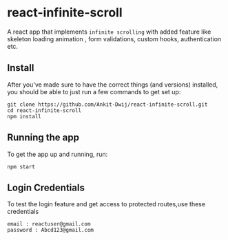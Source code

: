 # react-infinite-scroll

A react app that implements `infinite scrolling` with added feature like skeleton loading animation , form validations, custom hooks, authentication etc.

## Install

After you've made sure to have the correct things (and versions) installed, you
should be able to just run a few commands to get set up:

```shell
git clone https://github.com/Ankit-Dwij/react-infinite-scroll.git
cd react-infinite-scroll
npm install
```

## Running the app

To get the app up and running, run:

```shell
npm start
```

## Login Credentials

To test the login feature and get access to protected routes,use these credentials

```shell
email : reactuser@gmail.com
password : Abcd123@gmail.com
```
